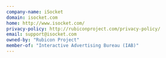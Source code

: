 ```yaml
---
company-name: iSocket
domain: isocket.com
home: http://www.isocket.com/
privacy-policy: http://rubiconproject.com/privacy-policy/
email: support@isocket.com
owned-by: "Rubicon Project"
member-of: "Interactive Advertising Bureau (IAB)"
---
```




